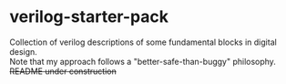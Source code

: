# verilog-starter-pack
Collection of verilog descriptions of some fundamental blocks in digital design.\
Note that my approach follows a "better-safe-than-buggy" philosophy.\
<s>README under construction</s>
